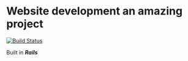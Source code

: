 # Website development an amazing project
[![Build Status](https://travis-ci.org/fbell123/website.svg?branch=master)](https://travis-ci.org/fbell123/website)

Built in ***Rails***

